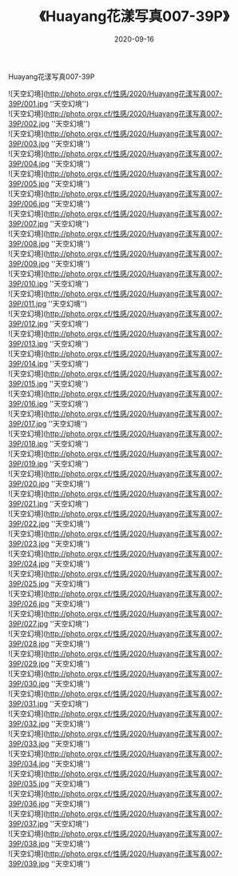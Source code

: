 ﻿---
layout: post
title:  《Huayang花漾写真007-39P》
date:   2020-09-16
image: http://photo.orgx.cf/性感/2020/Huayang花漾写真007-39P/000.jpg
categories: [美女, 性感, 泳衣]
---

Huayang花漾写真007-39P



![天空幻境](http://photo.orgx.cf/性感/2020/Huayang花漾写真007-39P/001.jpg ''天空幻境'') <br>
![天空幻境](http://photo.orgx.cf/性感/2020/Huayang花漾写真007-39P/002.jpg ''天空幻境'') <br>
![天空幻境](http://photo.orgx.cf/性感/2020/Huayang花漾写真007-39P/003.jpg ''天空幻境'') <br>
![天空幻境](http://photo.orgx.cf/性感/2020/Huayang花漾写真007-39P/004.jpg ''天空幻境'') <br>
![天空幻境](http://photo.orgx.cf/性感/2020/Huayang花漾写真007-39P/005.jpg ''天空幻境'') <br>
![天空幻境](http://photo.orgx.cf/性感/2020/Huayang花漾写真007-39P/006.jpg ''天空幻境'') <br>
![天空幻境](http://photo.orgx.cf/性感/2020/Huayang花漾写真007-39P/007.jpg ''天空幻境'') <br>
![天空幻境](http://photo.orgx.cf/性感/2020/Huayang花漾写真007-39P/008.jpg ''天空幻境'') <br>
![天空幻境](http://photo.orgx.cf/性感/2020/Huayang花漾写真007-39P/009.jpg ''天空幻境'') <br>
![天空幻境](http://photo.orgx.cf/性感/2020/Huayang花漾写真007-39P/010.jpg ''天空幻境'') <br>
![天空幻境](http://photo.orgx.cf/性感/2020/Huayang花漾写真007-39P/011.jpg ''天空幻境'') <br>
![天空幻境](http://photo.orgx.cf/性感/2020/Huayang花漾写真007-39P/012.jpg ''天空幻境'') <br>
![天空幻境](http://photo.orgx.cf/性感/2020/Huayang花漾写真007-39P/013.jpg ''天空幻境'') <br>
![天空幻境](http://photo.orgx.cf/性感/2020/Huayang花漾写真007-39P/014.jpg ''天空幻境'') <br>
![天空幻境](http://photo.orgx.cf/性感/2020/Huayang花漾写真007-39P/015.jpg ''天空幻境'') <br>
![天空幻境](http://photo.orgx.cf/性感/2020/Huayang花漾写真007-39P/016.jpg ''天空幻境'') <br>
![天空幻境](http://photo.orgx.cf/性感/2020/Huayang花漾写真007-39P/017.jpg ''天空幻境'') <br>
![天空幻境](http://photo.orgx.cf/性感/2020/Huayang花漾写真007-39P/018.jpg ''天空幻境'') <br>
![天空幻境](http://photo.orgx.cf/性感/2020/Huayang花漾写真007-39P/019.jpg ''天空幻境'') <br>
![天空幻境](http://photo.orgx.cf/性感/2020/Huayang花漾写真007-39P/020.jpg ''天空幻境'') <br>
![天空幻境](http://photo.orgx.cf/性感/2020/Huayang花漾写真007-39P/021.jpg ''天空幻境'') <br>
![天空幻境](http://photo.orgx.cf/性感/2020/Huayang花漾写真007-39P/022.jpg ''天空幻境'') <br>
![天空幻境](http://photo.orgx.cf/性感/2020/Huayang花漾写真007-39P/023.jpg ''天空幻境'') <br>
![天空幻境](http://photo.orgx.cf/性感/2020/Huayang花漾写真007-39P/024.jpg ''天空幻境'') <br>
![天空幻境](http://photo.orgx.cf/性感/2020/Huayang花漾写真007-39P/025.jpg ''天空幻境'') <br>
![天空幻境](http://photo.orgx.cf/性感/2020/Huayang花漾写真007-39P/026.jpg ''天空幻境'') <br>
![天空幻境](http://photo.orgx.cf/性感/2020/Huayang花漾写真007-39P/027.jpg ''天空幻境'') <br>
![天空幻境](http://photo.orgx.cf/性感/2020/Huayang花漾写真007-39P/028.jpg ''天空幻境'') <br>
![天空幻境](http://photo.orgx.cf/性感/2020/Huayang花漾写真007-39P/029.jpg ''天空幻境'') <br>
![天空幻境](http://photo.orgx.cf/性感/2020/Huayang花漾写真007-39P/030.jpg ''天空幻境'') <br>
![天空幻境](http://photo.orgx.cf/性感/2020/Huayang花漾写真007-39P/031.jpg ''天空幻境'') <br>
![天空幻境](http://photo.orgx.cf/性感/2020/Huayang花漾写真007-39P/032.jpg ''天空幻境'') <br>
![天空幻境](http://photo.orgx.cf/性感/2020/Huayang花漾写真007-39P/033.jpg ''天空幻境'') <br>
![天空幻境](http://photo.orgx.cf/性感/2020/Huayang花漾写真007-39P/034.jpg ''天空幻境'') <br>
![天空幻境](http://photo.orgx.cf/性感/2020/Huayang花漾写真007-39P/035.jpg ''天空幻境'') <br>
![天空幻境](http://photo.orgx.cf/性感/2020/Huayang花漾写真007-39P/036.jpg ''天空幻境'') <br>
![天空幻境](http://photo.orgx.cf/性感/2020/Huayang花漾写真007-39P/037.jpg ''天空幻境'') <br>
![天空幻境](http://photo.orgx.cf/性感/2020/Huayang花漾写真007-39P/038.jpg ''天空幻境'') <br>
![天空幻境](http://photo.orgx.cf/性感/2020/Huayang花漾写真007-39P/039.jpg ''天空幻境'') <br>
